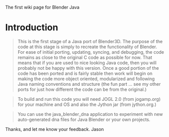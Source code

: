 The first wiki page for Blender Java

# Introduction #

> This is the first stage of a Java port of Blender3D. The purpose of the code at this stage is simply to recreate the functionality of Blender. For ease of initial porting, updating, syncing, and debugging, the code remains as close to the original C code as possible for now. That means that if you are used to nice looking Java code, then you will probably not be happy with this version. Once a good portion of the code has been ported and is fairly stable then work will begin on making the code more object oriented, modularized and following Java naming conventions and structure (the fun part ... see my other ports for just how different the code can be from the original.)

> To build and run this code you will need JOGL 2.0 (from jogamp.org) for your machine and OS and also the Jython jar (from jython.org.)

> You can use the java\_blender\_dna application to experiment with new auto-generated dna files for Java Blender or your own projects.

Thanks, and let me know your feedback.
Jason